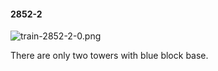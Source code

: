 #### 2852-2
![train-2852-2-0.png](https://github.com/lil-lab/nlvr/raw/master/nlvr/train/images/19/train-2852-2-0.png "train-2852-2-0.png")

There are only two towers with blue block base.